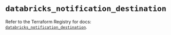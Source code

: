 # `databricks_notification_destination`

Refer to the Terraform Registry for docs: [`databricks_notification_destination`](https://registry.terraform.io/providers/databricks/databricks/1.62.1/docs/resources/notification_destination).
